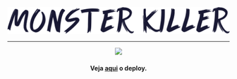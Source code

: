 <div align='center'>
    <img src='./logo-readme.png'>
    <hr>
    <img src='./screenshot.gif'>
    <h4> Veja <a href=''>aqui</a> o deploy.</h4>
</div>
